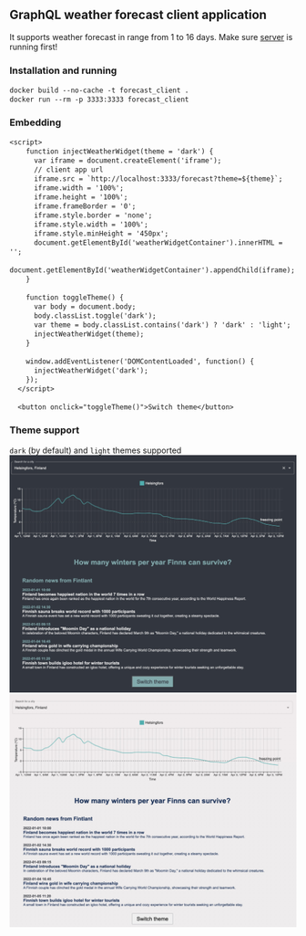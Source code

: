 ## GraphQL weather forecast client application
It supports weather forecast in range from 1 to 16 days.
Make sure [server](https://github.com/lappi-lynx/weather_widget_api) is running first!

### Installation and running

```
docker build --no-cache -t forecast_client .
docker run --rm -p 3333:3333 forecast_client
```

### Embedding
```
<script>
    function injectWeatherWidget(theme = 'dark') {
      var iframe = document.createElement('iframe');
      // client app url
      iframe.src = `http://localhost:3333/forecast?theme=${theme}`;
      iframe.width = '100%';
      iframe.height = '100%';
      iframe.frameBorder = '0';
      iframe.style.border = 'none';
      iframe.style.width = '100%';
      iframe.style.minHeight = '450px';
      document.getElementById('weatherWidgetContainer').innerHTML = '';
      document.getElementById('weatherWidgetContainer').appendChild(iframe);
    }

    function toggleTheme() {
      var body = document.body;
      body.classList.toggle('dark');
      var theme = body.classList.contains('dark') ? 'dark' : 'light';
      injectWeatherWidget(theme);
    }

    window.addEventListener('DOMContentLoaded', function() {
      injectWeatherWidget('dark');
    });
  </script>

  <button onclick="toggleTheme()">Switch theme</button>
```
### Theme support
`dark` (by default) and `light` themes supported
![Dark theme](./examples/dark_theme.jpeg)
![Light theme](./examples/light_theme.jpeg)
